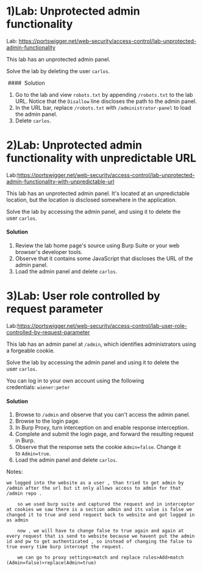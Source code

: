 # 1)Lab: Unprotected admin functionality

Lab: https://portswigger.net/web-security/access-control/lab-unprotected-admin-functionality

This lab has an unprotected admin panel.

Solve the lab by deleting the user `carlos`.

 ####  Solution

1. Go to the lab and view `robots.txt` by appending `/robots.txt` to the lab URL. Notice that the `Disallow` line discloses the path to the admin panel.
2. In the URL bar, replace `/robots.txt` with `/administrator-panel` to load the admin panel.
3. Delete `carlos`.

# 2)Lab: Unprotected admin functionality with unpredictable URL

Lab:https://portswigger.net/web-security/access-control/lab-unprotected-admin-functionality-with-unpredictable-url

This lab has an unprotected admin panel. It's located at an unpredictable location, but the location is disclosed somewhere in the application.

Solve the lab by accessing the admin panel, and using it to delete the user `carlos`.

#### Solution

1. Review the lab home page's source using Burp Suite or your web browser's developer tools.
2. Observe that it contains some JavaScript that discloses the URL of the admin panel.
3. Load the admin panel and delete `carlos`.

# 3)Lab: User role controlled by request parameter
Lab:https://portswigger.net/web-security/access-control/lab-user-role-controlled-by-request-parameter

This lab has an admin panel at `/admin`, which identifies administrators using a forgeable cookie.

Solve the lab by accessing the admin panel and using it to delete the user `carlos`.

You can log in to your own account using the following credentials: `wiener:peter`

#### Solution

1. Browse to `/admin` and observe that you can't access the admin panel.
2. Browse to the login page.
3. In Burp Proxy, turn interception on and enable response interception.
4. Complete and submit the login page, and forward the resulting request in Burp.
5. Observe that the response sets the cookie `Admin=false`. Change it to `Admin=true`.
6. Load the admin panel and delete `carlos`.

Notes:
```
we logged into the website as a user , than tried to get admin by /admin after the url but it only allows access to admin for that /admin repo .
    
    so we used burp suite and captured the request and in interceptor at cookies we saw there is a section admin and its value is false we changed it to true and send request back to website and got logged in as admin
    
    now , we will have to change false to true again and again at every request that is send to website because we havent put the admin id and pw to get authenticated , so instead of changing the false to true every time burp intercept the request.
    
    we can go to proxy settings>match and replace rules>Add>match (Admin=false)>replace(Admin=true)
```